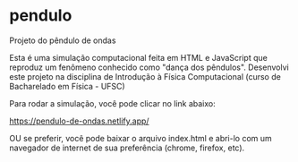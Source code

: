 # pendulo
Projeto do pêndulo de ondas

Esta é uma simulação computacional feita em HTML e JavaScript que reproduz um fenômeno conhecido como "dança dos pêndulos". 
Desenvolvi este projeto na disciplina de Introdução à Física Computacional (curso de Bacharelado em Física - UFSC)

Para rodar a simulação, você pode clicar no link abaixo:

https://pendulo-de-ondas.netlify.app/

OU se preferir, você pode baixar o arquivo index.html e abri-lo com um navegador de internet de sua preferência (chrome, firefox, etc). 
